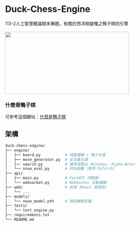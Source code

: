 # Duck-Chess-Engine
113-2人工智慧概論期末專題，有關於西洋棋變種之鴨子棋的引擎
<br><br>
<img src="https://github.com/user-attachments/assets/b2cfd548-0cea-4844-ad31-40532f032cfc" height="200px" width="400px" >

### 什麼是鴨子棋
可參考這個網址：[什麼是鴨子棋](<https://www.chess.com/terms/duck-chess> "Title")
## 架構
```bash
duck-chess-engine/
├── engine/
│   ├── board.py           # 棋盤邏輯 + 鴨子支援
│   ├── move_generator.py  # 走法產生器
│   ├── search.py          # 搜尋演算法（Minimax, Alpha-Beta）
│   └── nnue_eval.py       # 評估函數（使用 PyTorch）
├── api/
│   ├── main.py            # FastAPI 伺服器
│   └── websocket.py       # WebSocket 互動邏輯
├── web/                   # 前端（React 或其他）
│   └── ...
├── models/
│   └── nnue_model.pth     # 預訓練模型檔
├── tests/
│   └── test_engine.py
├── requirements.txt
└── README.md
```
